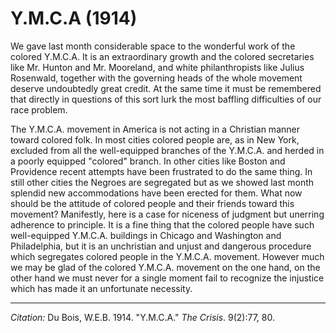 <!--
title:   Y.M.C.A
author:  Du Bois, W.E.B.
journal: The Crisis
year:    1914
volume:  9
issue:   2
pages:   77, 80
-->

# Y.M.C.A (1914)

We gave last month considerable space to the wonderful work of the colored Y.M.C.A. It is an extraordinary growth and the colored secretaries like Mr. Hunton and Mr. Mooreland, and white philanthropists like Julius Rosenwald, together with the governing heads of the whole movement deserve undoubtedly great credit. At the same time it must be remembered that directly in questions of this sort lurk the most baffling difficulties of our race problem.

The Y.M.C.A. movement in America is not acting in a Christian manner toward colored folk. In most cities colored people are, as in New York, excluded from all the well-equipped branches of the Y.M.C.A. and herded in a poorly equipped "colored" branch. In other cities like Boston and Providence recent attempts have been frustrated to do the same thing. In still other cities the Negroes are segregated but as we showed last month splendid new accommodations have been erected for them. What now should be the attitude of colored people and their friends toward this movement? Manifestly, here is a case for niceness of judgment but unerring adherence to principle. It is a fine thing that the colored people have such well-equipped Y.M.C.A. buildings in Chicago and Washington and Philadelphia, but it is an unchristian and unjust and dangerous procedure which segregates colored people in the Y.M.C.A. movement. However much we may be glad of the colored Y.M.C.A. movement on the one hand, on the other hand we must never for a single moment fail to recognize the injustice which has made it an unfortunate necessity.

______________
*Citation:* Du Bois, W.E.B. 1914. "Y.M.C.A." *The Crisis*. 9(2):77, 80.